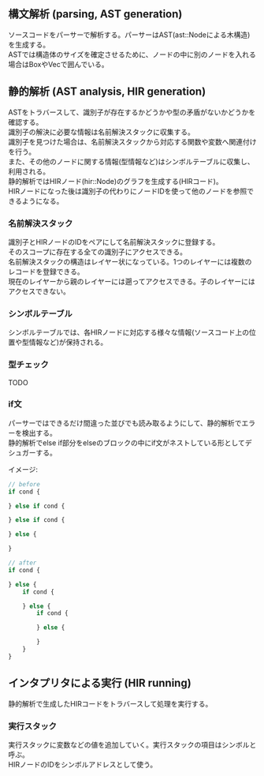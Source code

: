 ## 構文解析 (parsing, AST generation)
ソースコードをパーサーで解析する。パーサーはAST(ast::Nodeによる木構造)を生成する。  
ASTでは構造体のサイズを確定させるために、ノードの中に別のノードを入れる場合はBoxやVecで囲んでいる。

## 静的解析 (AST analysis, HIR generation)
ASTをトラバースして、識別子が存在するかどうかや型の矛盾がないかどうかを確認する。  
識別子の解決に必要な情報は名前解決スタックに収集する。  
識別子を見つけた場合は、名前解決スタックから対応する関数や変数へ関連付けを行う。  
また、その他のノードに関する情報(型情報など)はシンボルテーブルに収集し、利用される。  
静的解析ではHIRノード(hir::Node)のグラフを生成する(HIRコード)。  
HIRノードになった後は識別子の代わりにノードIDを使って他のノードを参照できるようになる。

### 名前解決スタック
識別子とHIRノードのIDをペアにして名前解決スタックに登録する。  
そのスコープに存在する全ての識別子にアクセスできる。  
名前解決スタックの構造はレイヤー状になっている。1つのレイヤーには複数のレコードを登録できる。  
現在のレイヤーから親のレイヤーには遡ってアクセスできる。子のレイヤーにはアクセスできない。

### シンボルテーブル
シンボルテーブルでは、各HIRノードに対応する様々な情報(ソースコード上の位置や型情報など)が保持される。

### 型チェック
TODO

### if文
パーサーではできるだけ間違った並びでも読み取るようにして、静的解析でエラーを検出する。  
静的解析でelse if部分をelseのブロックの中にif文がネストしている形としてデシュガーする。

イメージ:
```ts
// before
if cond {

} else if cond {

} else if cond {

} else {

}

// after
if cond {

} else {
    if cond {

    } else {
        if cond {

        } else {

        }
    }
}
```

## インタプリタによる実行 (HIR running)
静的解析で生成したHIRコードをトラバースして処理を実行する。  

### 実行スタック
実行スタックに変数などの値を追加していく。実行スタックの項目はシンボルと呼ぶ。  
HIRノードのIDをシンボルアドレスとして使う。

